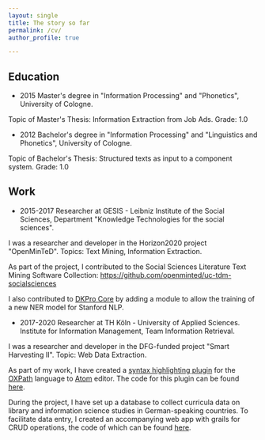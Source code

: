 ```yaml
---
layout: single
title: The story so far
permalink: /cv/
author_profile: true

---
```

## Education

* 2015 Master's degree in "Information Processing" and "Phonetics", University of Cologne.

Topic of Master's Thesis: Information Extraction from Job Ads.
Grade: 1.0

* 2012 Bachelor's degree in "Information Processing" and "Linguistics and Phonetics", University of Cologne.

Topic of Bachelor's Thesis: Structured texts as input to a component system.
Grade: 1.0


## Work

* 2015-2017 Researcher at GESIS - Leibniz Institute of the Social Sciences, Department "Knowledge Technologies for the social sciences".

I was a researcher and developer in the Horizon2020 project "OpenMinTeD". Topics: Text Mining, Information Extraction.

As part of the project, I contributed to the Social Sciences Literature Text Mining Software Collection: https://github.com/openminted/uc-tdm-socialsciences

I also contributed to [DKPro Core](https://github.com/dkpro/dkpro-core) by adding a module to allow the training of a new NER model for Stanford NLP.

* 2017-2020 Researcher at TH Köln - University of Applied Sciences. Institute for Information Management, Team Information Retrieval.

I was a researcher and developer in the DFG-funded project "Smart Harvesting II". Topic: Web Data Extraction.

As part of my work, I have created a [syntax highlighting plugin](https://atom.io/packages/language-oxpath) for the [OXPath](http://www.oxpath.org/) language to [Atom](https://atom.io/) editor. The code for this plugin can be found [here](https://github.com/irgroup/language-oxpath).

During the project, I have set up a database to collect curricula data on library and information science studies in German-speaking countries. To facilitate data entry, I created an accompanying web app with grails for CRUD operations, the code of which can be found [here](https://github.com/neumannm/curricula-webapp).
